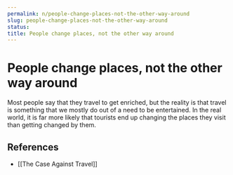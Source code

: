 ```yaml
---
permalink: n/people-change-places-not-the-other-way-around
slug: people-change-places-not-the-other-way-around
status: 
title: People change places, not the other way around
---
```

# People change places, not the other way around

Most people say that they travel to get enriched, but the reality is that travel is something that we mostly do out of a need to be entertained. In the real world, it is far more likely that tourists end up changing the places they visit than getting changed by them.

## References

- [[The Case Against Travel]]
